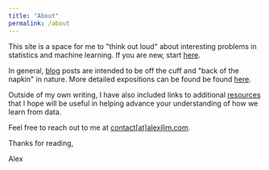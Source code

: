 ```yaml
---
title: "About"
permalink: /about
---
```


This site is a space for me to "think out loud" about interesting problems in statistics and machine learning. If you are new, start [here](https://alexjlim.com/primers).

In general, [blog](https://alexjlim.com/blog) posts are intended to be off the cuff and "back of the napkin" in nature. More detailed expositions can be found be found [here](https://alexjlim.com/essays).

Outside of my own writing, I have also included links to additional [resources](https://alexjlim.com/resources) that I hope will be useful in helping advance your understanding of how we learn from data.

Feel free to reach out to me at [contact[at]alexjlim.com](mailto:contact@alexjlim.com).

Thanks for reading,

Alex
